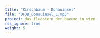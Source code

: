 ```yaml
---
title: "Kirschbaum - Donauinsel"
file: "DFDB_Donauinsel_L.mp3"
project: das_fluestern_der_baeume_in_wien
rss_ignore: true
weight: 5
---
```

